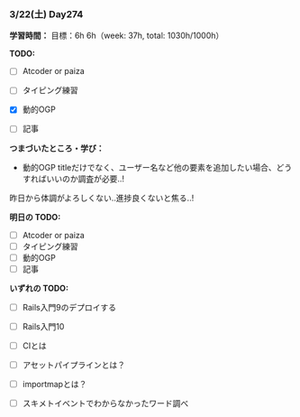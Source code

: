 ### 3/22(土) Day274

**学習時間：**
目標：6h
6h（week: 37h, total: 1030h/1000h）

**TODO:**
- [ ] Atcoder or paiza
- [ ] タイピング練習
- [x] 動的OGP
- [ ] 記事


**つまづいたところ・学び：**
- 動的OGP
titleだけでなく、ユーザー名など他の要素を追加したい場合、どうすればいいのか調査が必要..!

昨日から体調がよろしくない..進捗良くないと焦る..!

**明日の TODO:**
- [ ] Atcoder or paiza
- [ ] タイピング練習
- [ ] 動的OGP
- [ ] 記事

**いずれの TODO:**
- [ ] Rails入門9のデプロイする
- [ ] Rails入門10
- [ ] CIとは
- [ ] アセットパイプラインとは？
- [ ] importmapとは？
- [ ] スキメトイベントでわからなかったワード調べ


